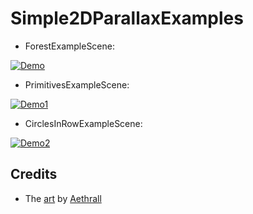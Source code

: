 # Simple2DParallaxExamples
- ForestExampleScene:

[![Demo](https://i.imgur.com/mgZj8sH.gif)](https://youtu.be/Im8eCi0pSss)
- PrimitivesExampleScene:

[![Demo1](https://imgur.com/jS60s7B.gif)](https://youtu.be/WxxbykM_DyA)
- CirclesInRowExampleScene: 

[![Demo2](https://i.imgur.com/vAz8cxEb.gif)](https://youtu.be/-sKVzJys87A)

## Credits
* The [art](https://aethrall.itch.io/demon-woods-parallax-background) by [Aethrall](https://twitter.com/Aethrall)

